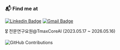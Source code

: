### 📬 Find me at
[![Linkedin Badge](https://img.shields.io/badge/-LinkedIn-blue?style=flat&logo=Linkedin&logoColor=white&link=https://www.linkedin.com/in/bong-min-kim/)](https://www.linkedin.com/in/bong-min-kim/)
[![Gmail Badge](https://img.shields.io/badge/-Gmail-d14836?style=flat&logo=Gmail&logoColor=white&link=mailto:klbm126@gmail.com)](mailto:klbm126@gmail.com)

🎖️ 전문연구요원@TmaxCoreAI (2023.05.17 ~ 2026.05.16)

<div>
  
![GitHub Contributions](https://github-readme-stats.vercel.app/api?username=BM-K&theme=jolly&show_icons=true)

</div>
